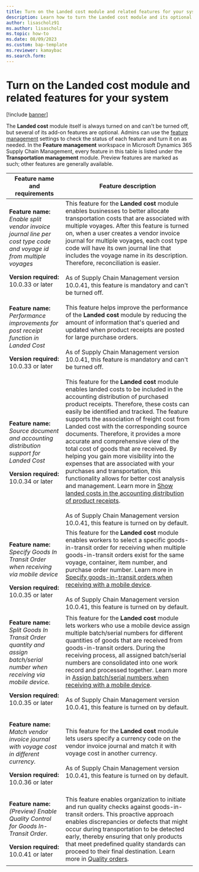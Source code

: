 ```yaml
---
title: Turn on the Landed cost module and related features for your system
description: Learn how to turn the Landed cost module and its optional extra features on or off with a table defining feature names and requirements.
author: lisascholz91
ms.author: lisascholz
ms.topic: how-to
ms.date: 08/09/2023
ms.custom: bap-template
ms.reviewer: kamaybac
ms.search.form:
---
```


# Turn on the Landed cost module and related features for your system

[!include [banner](../includes/banner.md)]

The **Landed cost** module itself is always turned on and can't be turned off, but several of its add-on features are optional. Admins can use the [feature management](../../fin-ops-core/fin-ops/get-started/feature-management/feature-management-overview.md) settings to check the status of each feature and turn it on as needed. In the **Feature management** workspace in Microsoft Dynamics 365 Supply Chain Management, every feature in this table is listed under the **Transportation management** module. Preview features are marked as such; other features are generally available.

| Feature name and requirements | Feature description |
|---|---|
| <p>**Feature name:**<br>*Enable split vendor invoice journal line per cost type code and voyage id from multiple voyages*</p><p>**Version required:**<br>10.0.33 or later</p> | This feature for the **Landed cost** module enables businesses to better allocate transportation costs that are associated with multiple voyages. After this feature is turned on, when a user creates a vendor invoice journal for multiple voyages, each cost type code will have its own journal line that includes the voyage name in its description. Therefore, reconciliation is easier.<br><br>As of Supply Chain Management version 10.0.41, this feature is mandatory and can't be turned off. |
| <p>**Feature name:**<br>*Performance improvements for post receipt function in Landed Cost*</p><p>**Version required:**<br>10.0.33 or later</p> | This feature helps improve the performance of the **Landed cost** module by reducing the amount of information that's queried and updated when product receipts are posted for large purchase orders.<br><br>As of Supply Chain Management version 10.0.41, this feature is mandatory and can't be turned off. |
| <p>**Feature name:**<br>*Source document and accounting distribution support for Landed Cost*</p><p>**Version required:**<br>10.0.34 or later</p> | This feature for the **Landed cost** module enables landed costs to be included in the accounting distribution of purchased product receipts. Therefore, these costs can easily be identified and tracked. The feature supports the association of freight cost from Landed cost with the corresponding source documents. Therefore, it provides a more accurate and comprehensive view of the total cost of goods that are received. By helping you gain more visibility into the expenses that are associated with your purchases and transportation, this functionality allows for better cost analysis and management. Learn more in [Show landed costs in the accounting distribution of product receipts](estimate-manage-landed-costs.md#source-doc-post).<br><br>As of Supply Chain Management version 10.0.41, this feature is turned on by default. |
| <p>**Feature name:**<br>*Specify Goods In Transit Order when receiving via mobile device*</p><p>**Version required:**<br>10.0.35 or later</p> | This feature for the **Landed cost** module enables workers to select a specific goods-in-transit order for receiving when multiple goods-in-transit orders exist for the same voyage, container, item number, and purchase order number. Learn more in [Specify goods-in-transit orders when receiving with a mobile device](in-transit-processing.md#specify-GIT-order).<br><br>As of Supply Chain Management version 10.0.41, this feature is turned on by default.  |
| <p>**Feature name:**<br>*Split Goods In Transit Order quantity and assign batch/serial number when receiving via mobile device.*</p><p>**Version required:**<br>10.0.35 or later</p> | This feature for the **Landed cost** module lets workers who use a mobile device assign multiple batch/serial numbers for different quantities of goods that are received from goods-in-transit orders. During the receiving process, all assigned batch/serial numbers are consolidated into one work record and processed together. Learn more in [Assign batch/serial numbers when receiving with a mobile device](in-transit-processing.md#batch-serial).<br><br>As of Supply Chain Management version 10.0.41, this feature is turned on by default. |
| <p>**Feature name:**<br>*Match vendor invoice journal with voyage cost in different currency.*</p><p>**Version required:**<br>10.0.36 or later</p> | This feature for the **Landed cost** module lets users specify a currency code on the vendor invoice journal and match it with voyage cost in another currency.<br><br>As of Supply Chain Management version 10.0.41, this feature is turned on by default. |
| <p>**Feature name:**<br>*(Preview) Enable Quality Control for Goods In-Transit Order.*</p><p>**Version required:**<br>10.0.41 or later</p> | This feature enables organization to initiate and run quality checks against goods-in-transit orders. This proactive approach enables discrepancies or defects that might occur during transportation to be detected early, thereby ensuring that only products that meet predefined quality standards can proceed to their final destination. Learn more in [Quality orders](../inventory/quality-orders.md). |
